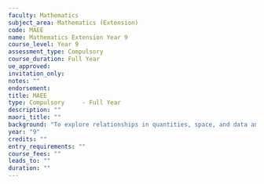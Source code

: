 ```yaml
---
faculty: Mathematics
subject_area: Mathematics (Extension)
code: MAEE
name: Mathematics Extension Year 9
course_level: Year 9
assessment_type: Compulsory
course_duration: Full Year
ue_approved: 
invitation_only: 
notes: ""
endorsement: 
title: MAEE
type: Compulsory	 - Full Year
description: ""
maori_title: ""
background: "To explore relationships in quantities, space, and data and learn to express these relationships in ways that help them to make sense of the world around them."
year: "9"
credits: ""
entry_requirements: ""
course_fees: ""
leads_to: ""
duration: ""
---
```

